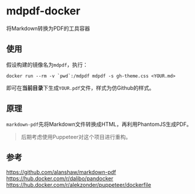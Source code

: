 # mdpdf-docker

将Markdown转换为PDF的工具容器

## 使用

假设构建的镜像名为`mdpdf`，执行：

```shell
docker run --rm -v `pwd`:/mdpdf mdpdf -s gh-theme.css <YOUR.md>
```

即可在**当前目录**下生成`YOUR.pdf`文件，样式为仿Github的样式。

## 原理

`markdown-pdf`先将Markdown文件转换成HTML，再利用PhantomJS生成PDF。

>后期考虑使用Puppeteer对这个项目进行重构。

## 参考

https://github.com/alanshaw/markdown-pdf
https://hub.docker.com/r/dalibo/pandocker
https://hub.docker.com/r/alekzonder/puppeteer/dockerfile

